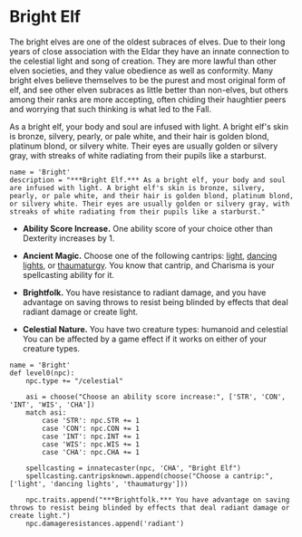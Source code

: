 # Bright Elf
The bright elves are one of the oldest subraces of elves. Due to their long years of close association with the Eldar they have an innate connection to the celestial light and song of creation. They are more lawful than other elven societies, and they value obedience as well as conformity. Many bright elves believe themselves to be the purest and most original form of elf, and see other elven subraces as little better than non-elves, but others among their ranks  are more accepting, often chiding their haughtier peers and worrying that such thinking is what led to the Fall.

As a bright elf, your body and soul are infused with light. A bright elf's skin is bronze, silvery, pearly, or pale white, and their hair is golden blond, platinum blond, or silvery white. Their eyes are usually golden or silvery gray, with streaks of white radiating from their pupils like a starburst.

```
name = 'Bright'
description = "***Bright Elf.*** As a bright elf, your body and soul are infused with light. A bright elf's skin is bronze, silvery, pearly, or pale white, and their hair is golden blond, platinum blond, or silvery white. Their eyes are usually golden or silvery gray, with streaks of white radiating from their pupils like a starburst."
```

* **Ability Score Increase.** One ability score of your choice other than Dexterity increases by 1.

* **Ancient Magic.** Choose one of the following cantrips: [light](http://azgaarnoth.tedneward.com/magic/spells/light/), [dancing lights](http://azgaarnoth.tedneward.com/magic/spells/dancing-lights/), or [thaumaturgy](http://azgaarnoth.tedneward.com/magic/spells/thaumaturgy/). You know that cantrip, and Charisma is your spellcasting ability for it.

* **Brightfolk.** You have resistance to radiant damage, and you have advantage on saving throws to resist being blinded by effects that deal radiant damage or create light.

* **Celestial Nature.** You have two creature types: humanoid and celestial You can be affected by a game effect if it works on either of your creature types.

```
name = 'Bright'
def level0(npc):
    npc.type += "/celestial"

    asi = choose("Choose an ability score increase:", ['STR', 'CON', 'INT', 'WIS', 'CHA'])
    match asi:
        case 'STR': npc.STR += 1
        case 'CON': npc.CON += 1
        case 'INT': npc.INT += 1
        case 'WIS': npc.WIS += 1
        case 'CHA': npc.CHA += 1

    spellcasting = innatecaster(npc, 'CHA', "Bright Elf")
    spellcasting.cantripsknown.append(choose("Choose a cantrip:", ['light', 'dancing lights', 'thaumaturgy']))

    npc.traits.append("***Brightfolk.*** You have advantage on saving throws to resist being blinded by effects that deal radiant damage or create light.")
    npc.damageresistances.append('radiant')
```